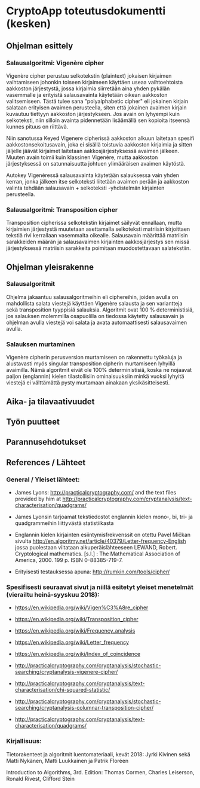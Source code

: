 # CryptoApp toteutusdokumentti (kesken)

## Ohjelman esittely


### Salausalgoritmi: Vigenère cipher

Vigenère cipher perustuu selkotekstin (plaintext) jokaisen kirjaimen vaihtamiseen johonkin toiseen kirjaimeen käyttäen useaa vaihtoehtoista aakkoston järjestystä, jossa kirjaimia siirretään aina yhden pykälän vasemmalle ja erityistä salausavainta käytetään oikean aakkoston valitsemiseen. Tästä tulee sana "polyalphabetic cipher" eli jokainen kirjain salataan erityisen avaimen perusteella, siten että jokainen avaimen kirjain kuvautuu tiettyyn aakkoston järjestykseen. Jos avain on lyhyempi kuin selkoteksti, niin silloin avainta pidennetään lisäämällä sen kopioita itseensä kunnes pituus on riittävä.

Niin sanotussa Keyed Vigenere cipherissä aakkoston alkuun laitetaan spesifi aakkostonsekoitusavain, joka ei sisällä toistuvia aakkoston kirjaimia ja sitten jäljelle jäävät kirjaimet laitetaan aakkosjärjestyksessä avaimen jälkeen. Muuten avain toimii kuin klassinen Vigenère, mutta aakkoston järjestyksessä on satunnaisuutta johtuen ylimääräisen avaimen käytöstä.

Autokey Vigenèressä salausavainta käytetään salauksessa vain yhden kerran, jonka jälkeen itse selkoteksti liitetään avaimen perään ja aakkoston valinta tehdään salausavain + selkoteksti -yhdistelmän kirjainten perusteella.

### Salausalgoritmi: Transposition cipher

Transposition cipherissa selkotekstin kirjaimet säilyvät ennallaan, mutta kirjaimien järjestystä muutetaan asettamalla selkoteksti matriisin kirjoittaen tekstiä rivi kerrallaan vasemmalta oikealle. Salausavain määrittää matriisin sarakkeiden määrän ja salausavaimen kirjainten aakkosjärjestys sen missä järjestyksessä matriisin sarakkeita poimitaan muodostettavaan salatekstiin.

## Ohjelman yleisrakenne

### Salausalgoritmit

Ohjelma jakaantuu salausalgoritmeihin eli ciphereihin, joiden avulla on mahdollista salata viestejä käyttäen Vigenère salausta ja sen variantteja sekä transposition tyyppisiä salauksia. Algoritmit ovat 100 % deterministisiä, jos salauksen molemmilla osapuolilla on tiedossa käytetty salausavain ja ohjelman avulla viestejä voi salata ja avata automaattisesti salausavaimen avulla.

### Salauksen murtaminen

Vigenère cipherin perusversion murtamiseen on rakennettu työkaluja ja alustavasti myös singular transposition cipherin murtamiseen lyhyillä avaimilla. Nämä algoritmit eivät ole 100% deterministisiä, koska ne nojaavat paljon (englannin) kielen tilastollisiin ominaisuuksiin minkä vuoksi lyhyitä viestejä ei välttämättä pysty murtamaan ainakaan yksikäsitteisesti.

## Aika- ja tilavaativuudet


## Työn puutteet


## Parannusehdotukset


## References / Lähteet

### General / Yleiset lähteet:

* James Lyons: http://practicalcryptography.com/ and the text files provided by him at http://practicalcryptography.com/cryptanalysis/text-characterisation/quadgrams/

* James Lyonsin tarjoamat tekstiedostot englannin kielen mono-, bi, tri- ja quadgrammeihin liittyvästä statistiikasta

* Englannin kielen kirjainten esiintymisfrekvenssit on otettu Pavel Mičkan sivulta http://en.algoritmy.net/article/40379/Letter-frequency-English jossa puolestaan viitataan alkuperäislähteeseen LEWAND, Robert. Cryptological mathematics. [s.l.] : The Mathematical Association of America, 2000. 199 p. ISBN 0-88385-719-7.

* Erityisesti testauksessa apuna: http://rumkin.com/tools/cipher/

### Spesifisesti seuraavat sivut ja niillä esitetyt yleiset menetelmät (vierailtu heinä-syyskuu 2018):

* https://en.wikipedia.org/wiki/Vigen%C3%A8re_cipher

* https://en.wikipedia.org/wiki/Transposition_cipher

* https://en.wikipedia.org/wiki/Frequency_analysis

* https://en.wikipedia.org/wiki/Letter_frequency

* https://en.wikipedia.org/wiki/Index_of_coincidence

* http://practicalcryptography.com/cryptanalysis/stochastic-searching/cryptanalysis-vigenere-cipher/

* http://practicalcryptography.com/cryptanalysis/text-characterisation/chi-squared-statistic/

* http://practicalcryptography.com/cryptanalysis/stochastic-searching/cryptanalysis-columnar-transposition-cipher/

* http://practicalcryptography.com/cryptanalysis/text-characterisation/quadgrams/

### Kirjallisuus:

Tietorakenteet ja algoritmit luentomateriaali, kevät 2018: Jyrki Kivinen sekä Matti Nykänen, Matti Luukkainen ja Patrik Floréen

Introduction to Algorithms, 3rd. Edition: Thomas Cormen, Charles Leiserson, Ronald Rivest, Clifford Stein 

